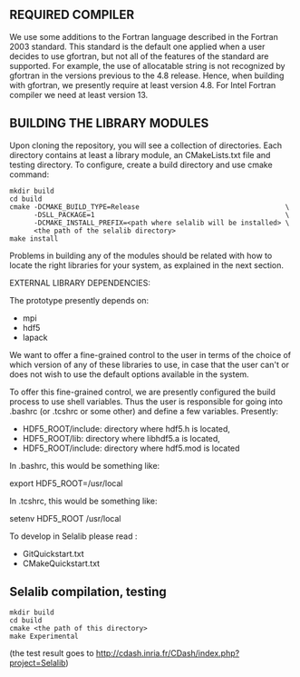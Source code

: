 REQUIRED COMPILER
-----------------

We use some additions to the Fortran language described in the Fortran 2003
standard. This standard is the default one applied when a user decides to use
gfortran, but not all of the features of the standard are supported. 
For example, the use of allocatable string is not 
recognized by gfortran in the versions previous to the 4.8 release. Hence, 
when building with gfortran, we presently require at least version 4.8.
For Intel Fortran compiler we need at least version 13.

BUILDING THE LIBRARY MODULES
----------------------------

Upon cloning the repository, you will see a collection of directories. Each
directory contains at least a library module, an CMakeLists.txt file and 
testing directory. To configure, create a build directory and use cmake 
command:
~~~~
mkdir build 
cd build
cmake -DCMAKE_BUILD_TYPE=Release                                    \
      -DSLL_PACKAGE=1                                               \
      -DCMAKE_INSTALL_PREFIX=<path where selalib will be installed> \
      <the path of the selalib directory>
make install
~~~~

Problems in building any of the modules should be related with how to 
locate the right libraries for your system, as explained in the next section.

EXTERNAL LIBRARY DEPENDENCIES:

The prototype presently depends on:
  - mpi
  - hdf5
  - lapack

We want to offer a fine-grained control to the user in terms of the choice of
which version of any of these libraries to use, in case that the user can't or
does not wish to use the default options available in the system. 

To offer this fine-grained control, we are presently configured the build
process to use shell variables. Thus the user is responsible for going into
.bashrc (or .tcshrc or some other) and define a few variables. Presently:

- HDF5_ROOT/include: directory where hdf5.h is located, 
- HDF5_ROOT/lib: directory where libhdf5.a is located, 
- HDF5_ROOT/include: directory where hdf5.mod is located

In .bashrc, this would be something like:

  export HDF5_ROOT=/usr/local

In .tcshrc, this would be something like:

  setenv HDF5_ROOT /usr/local

To develop in Selalib please read :
   - GitQuickstart.txt
   - CMakeQuickstart.txt

Selalib compilation, testing 
----------------------------

~~~~
mkdir build
cd build
cmake <the path of this directory>
make Experimental
~~~~
(the test result goes to http://cdash.inria.fr/CDash/index.php?project=Selalib)